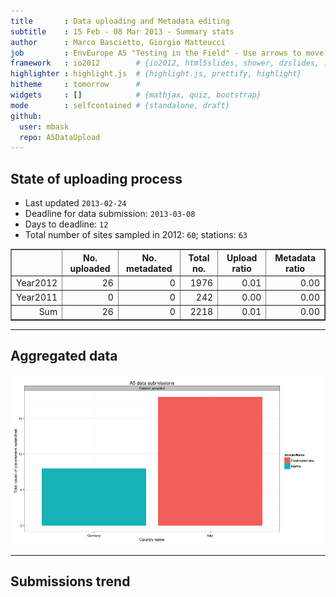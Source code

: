 ```yaml
---
title       : Data uploading and Metadata editing
subtitle    : 15 Feb - 08 Mar 2013 - Summary stats
author      : Marco Bascietto, Giorgio Matteucci
job         : EnvEurope A5 "Testing in the Field" - Use arrows to move between slides
framework   : io2012        # {io2012, html5slides, shower, dzslides, ...}
highlighter : highlight.js  # {highlight.js, prettify, highlight}
hitheme     : tomorrow      # 
widgets     : []            # {mathjax, quiz, bootstrap}
mode        : selfcontained # {standalone, draft}
github:
  user: mbask
  repo: A5DataUpload
---
```













## State of uploading process

* Last updated ``2013-02-24``
* Deadline for data submission: `2013-03-08`
* Days to deadline: ``12``
* Total number of sites sampled in 2012: ``60``; stations: ``63``


<!-- html table generated in R 2.15.2 by xtable 1.7-0 package -->
<!-- Sun Feb 24 06:11:28 2013 -->
<TABLE border=1>
<TR> <TH>  </TH> <TH> No. uploaded </TH> <TH> No. metadated </TH> <TH> Total no. </TH> <TH> Upload ratio </TH> <TH> Metadata ratio </TH>  </TR>
  <TR> <TD align="right"> Year2012 </TD> <TD align="right">  26 </TD> <TD align="right">   0 </TD> <TD align="right"> 1976 </TD> <TD align="right"> 0.01 </TD> <TD align="right"> 0.00 </TD> </TR>
  <TR> <TD align="right"> Year2011 </TD> <TD align="right">   0 </TD> <TD align="right">   0 </TD> <TD align="right"> 242 </TD> <TD align="right"> 0.00 </TD> <TD align="right"> 0.00 </TD> </TR>
  <TR> <TD align="right"> Sum </TD> <TD align="right">  26 </TD> <TD align="right">   0 </TD> <TD align="right"> 2218 </TD> <TD align="right"> 0.01 </TD> <TD align="right"> 0.00 </TD> </TR>
   </TABLE>





---

## Aggregated data

![plot of chunk aggrDataByDomain](figure/A5DAMU-1aggrDataByDomain.png) 


---

## Submissions trend
 

<!-- MotionChart generated in R 2.15.2 by googleVis 0.3.3 package -->
<!-- Sun Feb 24 06:11:29 2013 -->


<!-- jsHeader -->
<script type="text/javascript" src="http://www.google.com/jsapi">
</script>
<script type="text/javascript">
 
// jsData 
function gvisDataMotionChartID2382e4963dc ()
{
  var data = new google.visualization.DataTable();
  var datajson =
[
 [
 "SI000315TMP",
new Date(2013,1,23),
0.375,
6,
"Germany",
16,
"uploadedDate",
"Marine" 
],
[
 "SI000315TMP",
new Date(2013,1,24),
0.125,
2,
"Germany",
16,
"uploadedDate",
"Marine" 
],
[
 "SI001231-Cedrino",
new Date(2013,1,21),
0.75,
9,
"Italy",
12,
"uploadedDate",
"Freshwater-lake" 
],
[
 "SI001231-Temo",
new Date(2013,1,21),
0.375,
9,
"Italy",
24,
"uploadedDate",
"Freshwater-lake" 
] 
];
data.addColumn('string','siteLTERCode');
data.addColumn('date','submissionDate');
data.addColumn('number','submissionRatio');
data.addColumn('number','parameterNum');
data.addColumn('string','countryName');
data.addColumn('number','totParameters');
data.addColumn('string','action');
data.addColumn('string','domainName');
data.addRows(datajson);
return(data);
}
 
// jsDrawChart
function drawChartMotionChartID2382e4963dc() {
  var data = gvisDataMotionChartID2382e4963dc();
  var options = {};
options["width"] =    600;
options["height"] =    500;

     var chart = new google.visualization.MotionChart(
       document.getElementById('MotionChartID2382e4963dc')
     );
     chart.draw(data,options);
    

}
  
 
// jsDisplayChart 
function displayChartMotionChartID2382e4963dc()
{
  google.load("visualization", "1", { packages:["motionchart"] }); 
  google.setOnLoadCallback(drawChartMotionChartID2382e4963dc);
}
 
// jsChart 
displayChartMotionChartID2382e4963dc()
 
<!-- jsFooter -->  
//-->
</script>
 
<!-- divChart -->
  
<div id="MotionChartID2382e4963dc"
  style="width: 600px; height: 500px;">
</div>







